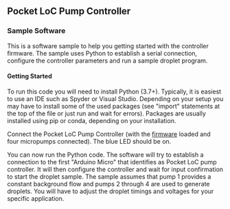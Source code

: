 ## Pocket LoC Pump Controller

### Sample Software
This is a software sample to help you getting started with the controller firmware. The sample uses Python to establish a serial connection, configure the controller parameters and run a sample droplet program.

#### Getting Started
To run this code you will need to install Python (3.7+). Typically, it is easiest to use an IDE such as Spyder or Visual Studio. Depending on your setup you may have to install some of the used packages (see "import" statements at the top of the file or just run and wait for errors). Packages are usually installed using pip or conda, depending on your installation.

Connect the Pocket LoC Pump Controller (with the [firmware](https://github.com/Pocket-LoC/Pump-Controller/tree/main/Firmware) loaded and four micropumps connected). The blue LED should be on.

You can now run the Python code. The software will try to establish a connection to the first "Arduino Micro" that identifies as Pocket LoC pump controller. It will then configure the controller and wait for input confirmation to start the droplet sample. The sample assumes that pump 1 provides a constant background flow and pumps 2 through 4 are used to generate droplets. You will have to adjust the droplet timings and voltages for your specific application.


